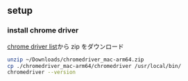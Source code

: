 ## setup

### install chrome driver

[chrome driver list](https://googlechromelabs.github.io/chrome-for-testing/#stable)から zip をダウンロード

```bash
unzip ~/Downloads/chromedriver_mac-arm64.zip
cp ./chromedriver_mac-arm64/chromedriver /usr/local/bin/
chromedriver --version
```
